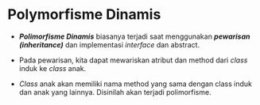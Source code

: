 # Polymorfisme Dinamis

- ***Polimorfisme Dinamis*** biasanya terjadi saat menggunakan ***pewarisan (*inheritance*)*** dan implementasi *interface* dan abstract.

- Pada pewarisan, kita dapat mewariskan atribut dan method dari *class* induk ke *class* anak.

- *Class* anak akan memiliki nama method yang sama dengan class induk dan anak yang lainnya. Disinilah akan terjadi polimorfisme.